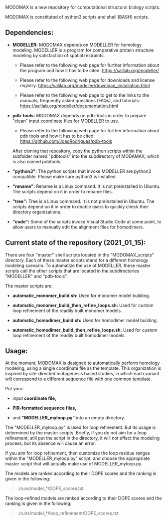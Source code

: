 MODOMAX is a new repository for computational structural biology scripts.

MODOMAX is constituted of python3 scripts and shell (BASH) scripts.


## Dependencies:

- **MODELLER:**
MODOMAX depends on MODELLER for homology modeling. MODELLER is a program for comparative protein structure modeling by satisfaction of spatial restraints.

    - Please refer to the following web page for further information about the program and how it has to be cited:
    https://salilab.org/modeller/

    - Please refer to the following web page for downloads and license registry:
    https://salilab.org/modeller/download_installation.html

    - Please refer to the following web page to get to the links to the manuals, frequently asked questions (FAQs), and tutorials:
    https://salilab.org/modeller/documentation.html

- **pdb-tools:**
MODOMAX depends on pdb-tools in order to prepare "clean" input coordinate files for MODELLER to use.
    
    - Please refer to the following web page for further information about pdb tools and how it has to be cited:
    https://github.com/JoaoRodrigues/pdb-tools
    
    After cloning that repository, copy the python scripts within the subfolder named "pdbtools" into the subdirectory of MODAMAX, which is also named pdbtools.

- **"python3":** The python scripts that invoke MODELLER are python3 compatible. Please make sure python3 is installed.

- **"rename":** Rename is a Linux command. It is not preinstalled in Ubuntu. The scripts depend on it in order to rename files.

- **"tree":** Tree is a Linux command. It is not preinstalled in Ubuntu. The scripts depend on it in order to enable users to quickly check their directory organizations.

- **"code":** Some of the scripts invoke Visual Studio Code at some point, to allow users to manually edit the alignment files for homodimers.

## Current state of the repository (2021_01_15):

There are four "master" shell scripts located in the "MODOMAX_scripts" directory. Each of these master scripts stand for a different homology modeling scenario. To automatize the use of MODELLER, these master scripts call the other scripts that are located in the subdirectories "MODELLER" and "pdb-tools".

The master scripts are:

- **automatic_monomer_build.sh:**
    Used for monomer model building.

- **automatic_monomer_build_then_refine_loops.sh:**
    Used for custom loop refinement of the readily built monomer models.

- **automatic_homodimer_build.sh:**
    Used for homodimer model building.

- **automatic_homodimer_build_then_refine_loops.sh:**
    Used for custom loop refinement of the readily built homodimer models.

## Usage:

At the moment, MODOMAX is designed to automatically perform homology modeling, using a single coordinate file as the template. This organization is inspired by site-directed mutagenesis based studies, in which each variant will correspond to a different sequence file with one common template.

Put your: 

- input **coordinate file,**

- **PIR-formatted sequence files,**

- and **"MODELLER_myloop.py"** into an empty directory.

The "MODELLER_myloop.py" is used for loop refinement. But its usage is determined by the master scripts. Briefly, if you do not aim for a loop refinement, still put the script in the directory, it will not effect the modeling process, but its absence will cause an error.

If you aim for loop refinement, then customize the loop residue ranges within the "MODELLER_myloop.py" script, and choose the appropriate master script that will actually make use of MODELLER_myloop.py.

The models are ranked according to their DOPE scores and the ranking is given in the following:

> ./runs/model_\*/DOPE_scores.txt

The loop-refined models are ranked according to their DOPE scores and the ranking is given in the following:

> ./runs/model_\*/loop_refinement/DOPE_scores.txt


